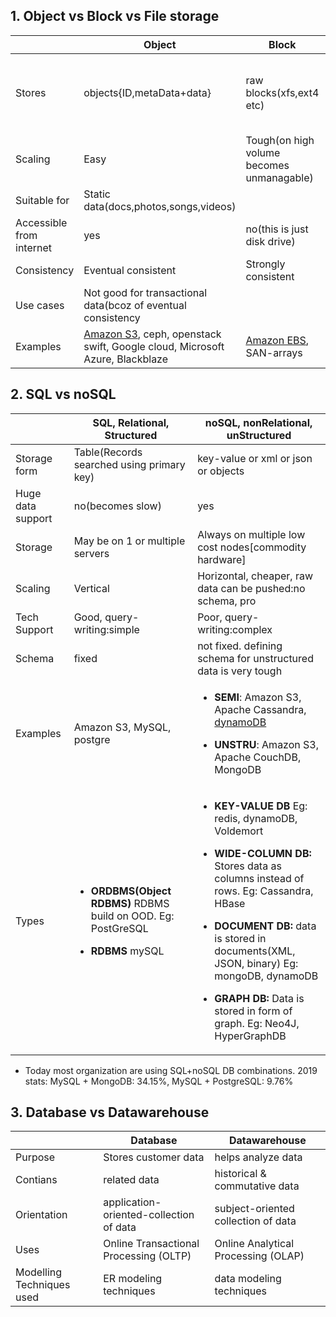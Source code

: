 ## 1. Object vs Block vs File storage

| | Object | Block | File |
| --- | --- | --- | --- |
| Stores | objects{ID,metaData+data} | raw blocks(xfs,ext4 etc) | data in file, with limited meta-data |
| Scaling | Easy | Tough(on high volume becomes unmanagable) |
| Suitable for | Static data(docs,photos,songs,videos) |
| Accessible from internet | yes | no(this is just disk drive) |
| Consistency | Eventual consistent | Strongly consistent|
| Use cases | Not good for transactional data(bcoz of eventual consistency |
| Examples | [Amazon S3](https://github.com/amitkumar50/Code-examples/blob/master/System-Design/Concepts/aws/storage/s3.md), ceph, openstack swift, Google cloud, Microsoft Azure, Blackblaze | [Amazon EBS](https://github.com/amitkumar50/Code-examples/blob/master/System-Design/Concepts/aws/storage/ebs.md), SAN-arrays | [Amazon EFS](https://github.com/amitkumar50/Code-examples/blob/master/System-Design/Concepts/aws/storage/efs.md), Gluster |

## 2. SQL vs noSQL

| | SQL, Relational, Structured | noSQL, nonRelational, unStructured |
| --- | --- | --- |
| Storage form | Table(Records searched using primary key) | key-value or xml or json or objects |
| Huge data support | no(becomes slow) | yes |
| Storage | May be on 1 or multiple servers | Always on multiple low cost nodes[commodity hardware] |
| Scaling | Vertical | Horizontal, cheaper, raw data can be pushed:no schema, pro |
| Tech Support | Good, query-writing:simple | Poor, query-writing:complex |
| Schema | fixed | not fixed. defining schema for unstructured data is very tough |
| Examples | Amazon S3, MySQL, postgre | <ul><li>**SEMI**: Amazon S3, Apache Cassandra, [dynamoDB](/System-Design/Concepts/Databases/NOSQL/AWS_DynamoDB/README.md)</li></ul> <ul><li>**UNSTRU**: Amazon S3, Apache CouchDB, MongoDB</li></ul> |
| Types | <ul><li>**ORDBMS(Object RDBMS)** RDBMS build on OOD. Eg: PostGreSQL</li></ul> <ul><li>**RDBMS** mySQL</li><ul> | <ul><li>**KEY-VALUE DB** Eg: redis, dynamoDB, Voldemort</li></ul> <ul><li>**WIDE-COLUMN DB:** Stores data as columns instead of rows. Eg: Cassandra, HBase</li></ul> <ul><li>**DOCUMENT DB:** data is stored in documents(XML, JSON, binary) Eg: mongoDB, dynamoDB</li></ul> <ul><li>**GRAPH DB:** Data is stored in form of graph. Eg: Neo4J, HyperGraphDB</li></ul>
  
- Today most organization are using SQL+noSQL DB combinations. 2019 stats:   MySQL + MongoDB: 34.15%,  MySQL + PostgreSQL: 9.76%

## 3. Database vs Datawarehouse

| | Database | Datawarehouse |
| --- | --- | --- |
| Purpose | Stores customer data | helps analyze data |
| Contians | related data | historical & commutative data |
| Orientation | application-oriented-collection of data | subject-oriented collection of data |
| Uses | Online Transactional Processing (OLTP) |  Online Analytical Processing (OLAP) |
| Modelling Techniques used | ER modeling techniques | data modeling techniques |
